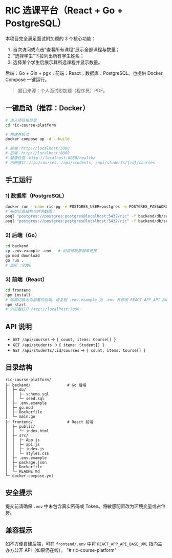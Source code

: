 # RIC 选课平台（React + Go + PostgreSQL）

本项目完全满足面试附加题的 3 个核心功能：
1) 首次访问或点击“查看所有课程”展示全部课程与数量；  
2) “选择学生”下拉列出所有学生姓名；  
3) 选择某个学生后展示其所选课程并显示数量。  

后端：Go + Gin + pgx；前端：React；数据库：PostgreSQL。也提供 Docker Compose 一键运行。

> 题目来源：个人面试附加题（程序员）PDF。

## 一键启动（推荐：Docker）
```bash
# 进入项目根目录
cd ric-course-platform

# 构建并启动
docker compose up -d --build

# 前端：http://localhost:3000
# 后端：http://localhost:8080
# 健康检查：http://localhost:8080/healthz
# 示例接口：/api/courses, /api/students, /api/students/{id}/courses
```

## 手工运行

### 1) 数据库（PostgreSQL）
```bash
docker run --name ric-pg -e POSTGRES_USER=postgres -e POSTGRES_PASSWORD=postgres -e POSTGRES_DB=ric -p 5432:5432 -d postgres:15
# 初始化表结构与样例数据：
psql "postgres://postgres:postgres@localhost:5432/ric" -f backend/db/schema.sql
psql "postgres://postgres:postgres@localhost:5432/ric" -f backend/db/seed.sql
```

### 2) 后端（Go）
```bash
cd backend
cp .env.example .env   # 如需修改数据库连接
go mod download
go run .
# 监听 :8080
```

### 3) 前端（React）
```bash
cd frontend
npm install
# 如需切换为你部署的后端，请复制 .env.example 为 .env 并修改 REACT_APP_API_BASE_URL
npm start
# 浏览器打开 http://localhost:3000
```

## API 说明
- `GET /api/courses` → `{ count, items: Course[] }`
- `GET /api/students` → `{ items: Student[] }`
- `GET /api/students/:id/courses` → `{ count, items: Course[] }`

## 目录结构
```
ric-course-platform/
├─ backend/                # Go 后端
│  ├─ db/
│  │  ├─ schema.sql
│  │  └─ seed.sql
│  ├─ .env.example
│  ├─ go.mod
│  ├─ Dockerfile
│  └─ main.go
├─ frontend/               # React 前端
│  ├─ public/
│  │  └─ index.html
│  ├─ src/
│  │  ├─ App.js
│  │  ├─ api.js
│  │  ├─ index.js
│  │  └─ styles.css
│  ├─ .env.example
│  ├─ package.json
│  ├─ Dockerfile
│  └─ README.md
└─ docker-compose.yml
```

## 安全提示
提交前请确保 `.env` 中未包含真实密码或 Token。将敏感配置改为环境变量或占位符。

## 兼容提示
如不方便自建后端，可在 `frontend/.env` 中将 `REACT_APP_API_BASE_URL` 指向主办方公开 API（如果仍在线）。
"# ric-course-platform" 
